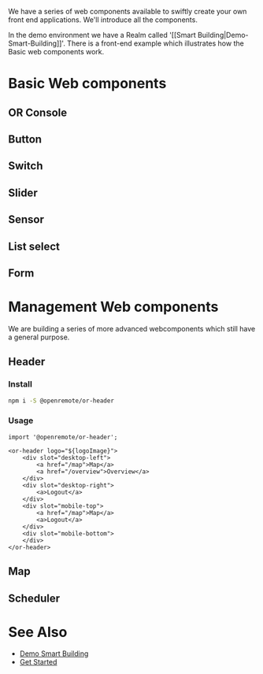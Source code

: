 We have a series of web components available to swiftly create your own front end applications. We'll introduce all the components.

In the demo environment we have a Realm called '[[Smart Building|Demo-Smart-Building]]'. There is a front-end example which illustrates how the Basic web components work.

# Basic Web components

## OR Console

## Button

## Switch

## Slider

## Sensor

## List select

## Form

# Management Web components

We are building a series of more advanced webcomponents which still have a general purpose.

## Header
### Install

```bash
npm i -S @openremote/or-header
```

### Usage
```
import '@openremote/or-header';

<or-header logo="${logoImage}">
    <div slot="desktop-left">
        <a href="/map">Map</a>
        <a href="/overview">Overview</a>
    </div>
    <div slot="desktop-right">
        <a>Logout</a>
    </div>
    <div slot="mobile-top">
        <a href="/map">Map</a>
        <a>Logout</a>
    </div>
    <div slot="mobile-bottom">
    </div>
</or-header>
```

## Map

## Scheduler

# See Also
- [Demo Smart Building](Demo-Smart-Building)
- [Get Started](https://openremote.io/get-started-manager/)
